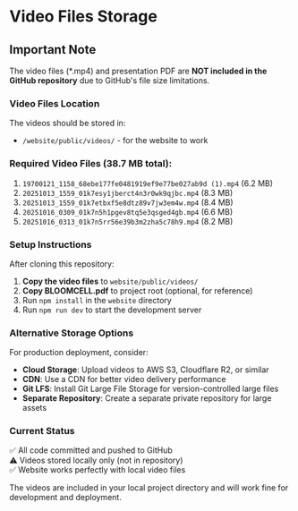 # Video Files Storage

## Important Note

The video files (*.mp4) and presentation PDF are **NOT included in the GitHub repository** due to GitHub's file size limitations.

### Video Files Location
The videos should be stored in:
- `/website/public/videos/` - for the website to work

### Required Video Files (38.7 MB total):
1. `19700121_1158_68ebe177fe0481919ef9e77be027ab9d (1).mp4` (6.2 MB)
2. `20251013_1559_01k7esy1jberct4n3r0wk9qjbc.mp4` (8.3 MB)
3. `20251013_1559_01k7etbxf5e8dtz89v7jw3em4w.mp4` (8.4 MB)
4. `20251016_0309_01k7n5h1pgev8tq5e3qsged4gb.mp4` (6.6 MB)
5. `20251016_0313_01k7n5rr56e39b3m2zha5c78h9.mp4` (8.2 MB)

### Setup Instructions

After cloning this repository:

1. **Copy the video files** to `website/public/videos/`
2. **Copy BLOOMCELL.pdf** to project root (optional, for reference)
3. Run `npm install` in the `website` directory
4. Run `npm run dev` to start the development server

### Alternative Storage Options

For production deployment, consider:
- **Cloud Storage**: Upload videos to AWS S3, Cloudflare R2, or similar
- **CDN**: Use a CDN for better video delivery performance
- **Git LFS**: Install Git Large File Storage for version-controlled large files
- **Separate Repository**: Create a separate private repository for large assets

### Current Status

✅ All code committed and pushed to GitHub  
⚠️ Videos stored locally only (not in repository)  
✅ Website works perfectly with local video files  

The videos are included in your local project directory and will work fine for development and deployment.
